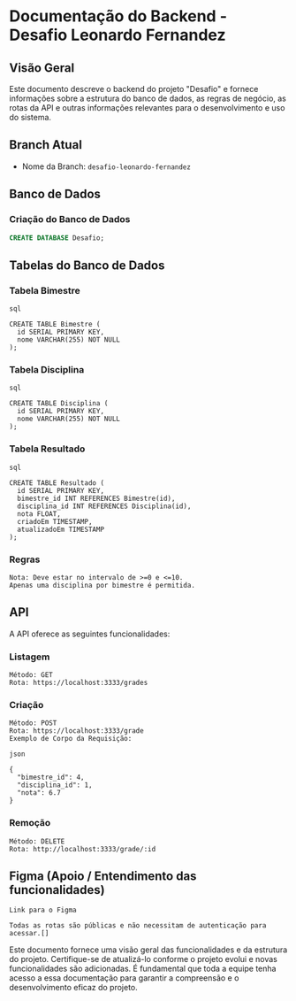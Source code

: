 # Documentação do Backend - Desafio Leonardo Fernandez

## Visão Geral

Este documento descreve o backend do projeto "Desafio" e fornece informações sobre a estrutura do banco de dados, as regras de negócio, as rotas da API e outras informações relevantes para o desenvolvimento e uso do sistema.

## Branch Atual

- Nome da Branch: `desafio-leonardo-fernandez`

## Banco de Dados

### Criação do Banco de Dados

```sql
CREATE DATABASE Desafio;

```
## Tabelas do Banco de Dados
### Tabela Bimestre

```
sql

CREATE TABLE Bimestre (
  id SERIAL PRIMARY KEY,
  nome VARCHAR(255) NOT NULL
);

```
### Tabela Disciplina

```
sql

CREATE TABLE Disciplina (
  id SERIAL PRIMARY KEY,
  nome VARCHAR(255) NOT NULL
);

```
### Tabela Resultado

```
sql

CREATE TABLE Resultado (
  id SERIAL PRIMARY KEY,
  bimestre_id INT REFERENCES Bimestre(id),
  disciplina_id INT REFERENCES Disciplina(id),
  nota FLOAT,
  criadoEm TIMESTAMP,
  atualizadoEm TIMESTAMP
);

```
### Regras

    Nota: Deve estar no intervalo de >=0 e <=10.
    Apenas uma disciplina por bimestre é permitida.

## API

A API oferece as seguintes funcionalidades:
### Listagem

    Método: GET
    Rota: https://localhost:3333/grades

### Criação

    Método: POST
    Rota: https://localhost:3333/grade
    Exemplo de Corpo da Requisição:

```
json

{
  "bimestre_id": 4,
  "disciplina_id": 1,
  "nota": 6.7
}

```
### Remoção

    Método: DELETE
    Rota: http://localhost:3333/grade/:id

## Figma (Apoio / Entendimento das funcionalidades)

    Link para o Figma

    Todas as rotas são públicas e não necessitam de autenticação para acessar.[]

Este documento fornece uma visão geral das funcionalidades e da estrutura do projeto. Certifique-se de atualizá-lo conforme o projeto evolui e novas funcionalidades são adicionadas. É fundamental que toda a equipe tenha acesso a essa documentação para garantir a compreensão e o desenvolvimento eficaz do projeto.

